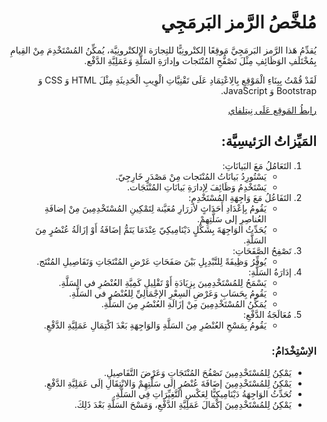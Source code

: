 <div dir="rtl">

# مُلخَّصُ الرَّمز البَرمَجِي

يُقدِّمُ هَذا الرَّمز البَرمَجِيَّ مَوقِعًا إلكتْرونِيًّا للتِجارَة الإلكتْرونِيَّة، يُمكِّنُ المُسْتَخْدِمَ مِنْ القِيامِ بِمُخْتَلَفِ الوَظَائِفِ مِثْلَ تَصْفُّحِ المُنْتَجات وإدارَةِ السَلَّةِ وَعَمَلِيَّةِ الدَّفْع.

لَقَدْ قُمْتُ بِبِنَاءِ الْمَوْقِعِ بِالِاعْتِمَادِ عَلَى تَقْنِيَّاتِ الْوِيبِ الْحَدِيثَةِ مِثْلَ HTML وَ CSS وَ Bootstrap وَ JavaScript.

[رابطُ المَوقِع عَلَى نِيتلفاي](https://e-commerce-19025198.netlify.app)

## المَيِّزاتُ الرَئيسِيَّة:
1. التَعَامُلُ مَعَ البَيانَاتِ:
   - يَسْتُورِدُ بَيانَاتُ المُنْتَجات مِنْ مَصْدَرٍ خَارِجِيّ.
   - يَسْتَخْدِمُ وَظَائِفَ لِإدارَةِ بَيانَاتِ المُنْتَجَات.
2. التَفَاعُلُ مَعَ وَاجِهَةِ المُسْتَخْدِمِ:
   - يَقُومُ بِإعْدَادِ أَحَدَاثٍ لأزرَارِ مُعَيَّنة لِتَمْكِينِ المُسْتَخْدِمِينَ مِنْ إضافَةِ العُناصِرِ إلى سَلَّتِهِمْ.
   - يُحَدِّثُ الوَاجِهَةَ بِشَكْلٍ دَيْنَامِيكِيّ عِنْدَمَا يَتَمُّ إضَافَةُ أَوْ إزَالَةُ عُنْصُرٍ مِنَ السَلَّةِ.
3. تَصْفِحُ الصَّفَحَاتِ:
   - يُوفِّرُ وَظِيفَةً لِلتَّبْدِيِلِ بَيْنَ صَفَحَاتِ عَرْضِ المُنْتَجَاتِ وَتَفَاصِيلِ المُنْتَج.
4. إدَارَةُ السَلَّةِ:
   - يَسْمَحُ لِلمُسْتَخْدِمِينَ بِزِيَادَةِ أَوْ تَقْلِيلِ كَمِيَّةِ العُنْصُرِ في السَلَّةِ.
   - يَقُومُ بِحَسَابِ وَعَرْضِ السِعْرِ الإجْمَالِيِّ لِلعُنْصُرِ في السَلَّةِ.
   - يُمَكِّنُ المُسْتَخْدِمِينَ مِنْ إزَالَةِ العُنْصُرِ مِنَ السَلَّةِ.
5. مُعَالَجَةُ الدَّفْعِ:
   - يَقُومُ بِمَسْحِ العُنْصُرِ مِنَ السَلَّةِ وَالوَاجِهَةِ بَعْدَ اكْتِمَالِ عَمَلِيَّةِ الدَّفْعِ.

### الاِسْتِخْدَامُ:
- يَمْكِنُ لِلمُسْتَخْدِمِينَ تَصْفُحَ المُنْتَجَاتِ وَعَرْضَ التَّفَاصِيلِ.
- يَمْكِنُ لِلمُسْتَخْدِمِينَ إضَافَةَ عُنْصُرٍ إلَى سَلَّتِهِمْ وَالانْتِقَالِ إلَى عَمَلِيَّةِ الدَّفْعِ.
- تُحَدِّثُ الوَاجِهَةُ دَيْنَامِيكِيًّا لِعَكْسِ التَّغِيِّرَاتِ فِي السَلَّةِ.
- يَمْكِنُ لِلمُسْتَخْدِمِينَ إكْمَالَ عَمَلِيَّةِ الدَّفْعِ، وَمَسْحَ السَلَّةِ بَعْدَ ذَلِكَ.

